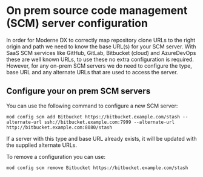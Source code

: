 # On prem source code management (SCM) server configuration

In order for Moderne DX to correctly map repository clone URLs to the right origin and path we need to know the base URL(s) for your SCM server. With SaaS SCM services like GitHub, GitLab, Bitbucket (cloud) and AzureDevOps these are well known URLs, to use these no extra configuration is required.
However, for any on-prem SCM servers we do need to configure the type, base URL and any alternate URLs that are used to access the server. 

## Configure your on prem SCM servers

You can use the following command to configure a new SCM server:

```shell
mod config scm add Bitbucket https://bitbucket.example.com/stash --alternate-url ssh://bitbucket.example.com:7999 --alternate-url http://bitbucket.example.com:8080/stash
```

If a server with this type and base URL already exists, it will be updated with the supplied alternate URLs.

To remove a configuration you can use:

```shell
mod config scm remove Bitbucket https://bitbucket.example.com/stash
```